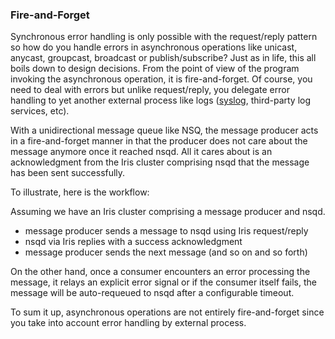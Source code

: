 ### Fire-and-Forget

Synchronous error handling is only possible with the request/reply pattern so how do you handle errors in asynchronous operations like unicast, anycast, groupcast, broadcast or publish/subscribe? Just as in life, this all boils down to design decisions. From the point of view of the program invoking the asynchronous operation, it is fire-and-forget. Of course, you need to deal with errors but unlike request/reply, you delegate error handling to yet another external process like logs ([syslog](http://jasonwilder.com/blog/2013/07/16/centralized-logging-architecture/), third-party log services, etc).

With a unidirectional message queue like NSQ, the message producer acts in a fire-and-forget manner in that the producer does not care about the message anymore once it reached nsqd. All it cares about is an acknowledgment from the Iris cluster comprising nsqd that the message has been sent successfully.

To illustrate, here is the workflow:

Assuming we have an Iris cluster comprising a message producer and nsqd.

- message producer sends a message to nsqd using Iris request/reply
- nsqd via Iris replies with a success acknowledgment
- message producer sends the next message (and so on and so forth)

On the other hand, once a consumer encounters an error processing the message, it relays an explicit error signal or if the consumer itself fails, the message will be auto-requeued to nsqd after a configurable timeout.

To sum it up, asynchronous operations are not entirely fire-and-forget since you take into account error handling by external process.
